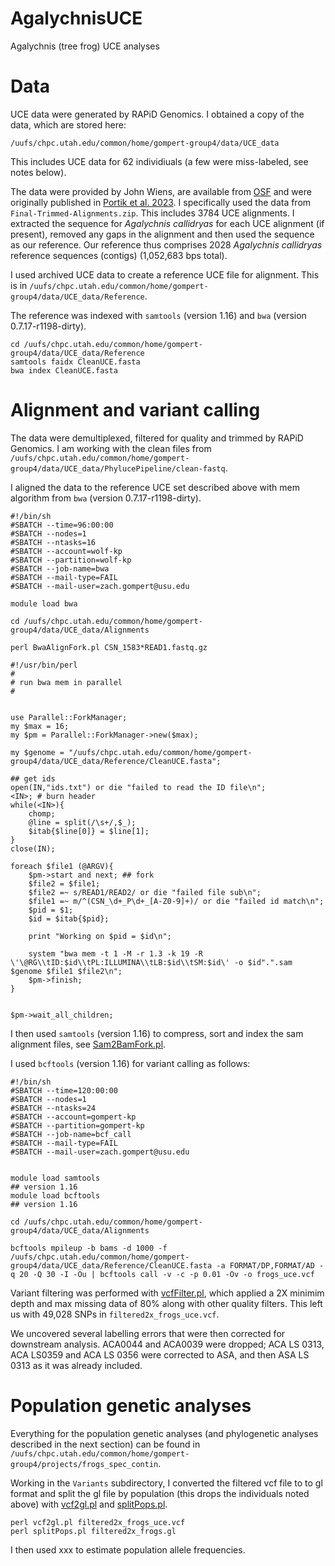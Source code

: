 # AgalychnisUCE
Agalychnis (tree frog) UCE analyses

# Data
UCE data were generated by RAPiD Genomics. I obtained a copy of the data, which are stored here:

`/uufs/chpc.utah.edu/common/home/gompert-group4/data/UCE_data`

This includes UCE data for 62 individiuals (a few were miss-labeled, see notes below).

The data were provided by John Wiens, are available from [OSF](https://osf.io/fzw3x/) and were originally published in [Portik et al. 2023](https://academic.oup.com/mbe/article/40/5/msad109/7151539). I specifically used the data from `Final-Trimmed-Alignments.zip`. This includes 3784 UCE alignments. I extracted the sequence for *Agalychnis callidryas* for each UCE alignment (if present), removed any gaps in the alignment and then used the sequence as our reference. Our reference thus comprises 2028 *Agalychnis callidryas* reference sequences (contigs) (1,052,683 bps total).

I used archived UCE data to create a reference UCE file for alignment. This is in `/uufs/chpc.utah.edu/common/home/gompert-group4/data/UCE_data/Reference`.

The reference was indexed with `samtools` (version 1.16) and `bwa` (version 0.7.17-r1198-dirty). 

```{bash}
cd /uufs/chpc.utah.edu/common/home/gompert-group4/data/UCE_data/Reference
samtools faidx CleanUCE.fasta
bwa index CleanUCE.fasta
```
# Alignment and variant calling

The data were demultiplexed, filtered for quality and trimmed by RAPiD Genomics. I am working with the clean files from `/uufs/chpc.utah.edu/common/home/gompert-group4/data/UCE_data/PhylucePipeline/clean-fastq`. 

I aligned the data to the reference UCE set described above with mem algorithm from `bwa` (version 0.7.17-r1198-dirty).

```{bash}
#!/bin/sh
#SBATCH --time=96:00:00
#SBATCH --nodes=1
#SBATCH --ntasks=16
#SBATCH --account=wolf-kp
#SBATCH --partition=wolf-kp
#SBATCH --job-name=bwa
#SBATCH --mail-type=FAIL
#SBATCH --mail-user=zach.gompert@usu.edu

module load bwa 

cd /uufs/chpc.utah.edu/common/home/gompert-group4/data/UCE_data/Alignments

perl BwaAlignFork.pl CSN_1583*READ1.fastq.gz
```

```{perl}
#!/usr/bin/perl
#
# run bwa mem in parallel
#


use Parallel::ForkManager;
my $max = 16;
my $pm = Parallel::ForkManager->new($max);

my $genome = "/uufs/chpc.utah.edu/common/home/gompert-group4/data/UCE_data/Reference/CleanUCE.fasta";

## get ids
open(IN,"ids.txt") or die "failed to read the ID file\n";
<IN>; # burn header
while(<IN>){
	chomp;
	@line = split(/\s+/,$_);
	$itab{$line[0]} = $line[1];
}
close(IN);

foreach $file1 (@ARGV){
    $pm->start and next; ## fork
    $file2 = $file1;
    $file2 =~ s/READ1/READ2/ or die "failed file sub\n";
    $file1 =~ m/^(CSN_\d+_P\d+_[A-Z0-9]+)/ or die "failed id match\n";
    $pid = $1;
    $id = $itab{$pid};

    print "Working on $pid = $id\n";    
    	
    system "bwa mem -t 1 -M -r 1.3 -k 19 -R \'\@RG\\tID:$id\\tPL:ILLUMINA\\tLB:$id\\tSM:$id\' -o $id".".sam $genome $file1 $file2\n";
    $pm->finish;
}
 

$pm->wait_all_children;
```
I then used `samtools` (version 1.16) to compress, sort and index the sam alignment files, see [Sam2BamFork.pl](Sam2BamFork.pl).

I used `bcftools` (version 1.16) for variant calling as follows:

```{bash}
#!/bin/sh
#SBATCH --time=120:00:00
#SBATCH --nodes=1
#SBATCH --ntasks=24
#SBATCH --account=gompert-kp
#SBATCH --partition=gompert-kp
#SBATCH --job-name=bcf_call
#SBATCH --mail-type=FAIL
#SBATCH --mail-user=zach.gompert@usu.edu


module load samtools
## version 1.16
module load bcftools
## version 1.16

cd /uufs/chpc.utah.edu/common/home/gompert-group4/data/UCE_data/Alignments

bcftools mpileup -b bams -d 1000 -f /uufs/chpc.utah.edu/common/home/gompert-group4/data/UCE_data/Reference/CleanUCE.fasta -a FORMAT/DP,FORMAT/AD -q 20 -Q 30 -I -Ou | bcftools call -v -c -p 0.01 -Ov -o frogs_uce.vcf
```
Variant filtering was performed with [vcfFilter.pl](vcfFilter.pl), which applied a 2X minimim depth and max missing data of 80% along with other quality filters. This left us with 49,028 SNPs in `filtered2x_frogs_uce.vcf`.

We uncovered several labelling errors that were then corrected for downstream analysis. ACA0044 and ACA0039 were dropped; ACA LS 0313, ACA LS0359 and ACA LS 0356 were corrected to ASA, and then ASA LS 0313 as it was already included.

# Population genetic analyses

Everything for the population genetic analyses (and phylogenetic analyses described in the next section) can be found in `/uufs/chpc.utah.edu/common/home/gompert-group4/projects/frogs_spec_contin`.

Working in the `Variants` subdirectory, I converted the filtered vcf file to to gl format and split the gl file by population (this drops the individuals noted above) with [vcf2gl.pl](vcf2gl.pl) and [splitPops.pl](splitPops.pl).

```{bash}
perl vcf2gl.pl filtered2x_frogs_uce.vcf
perl splitPops.pl filtered2x_frogs.gl
```
I then used xxx to estimate population allele frequencies.
